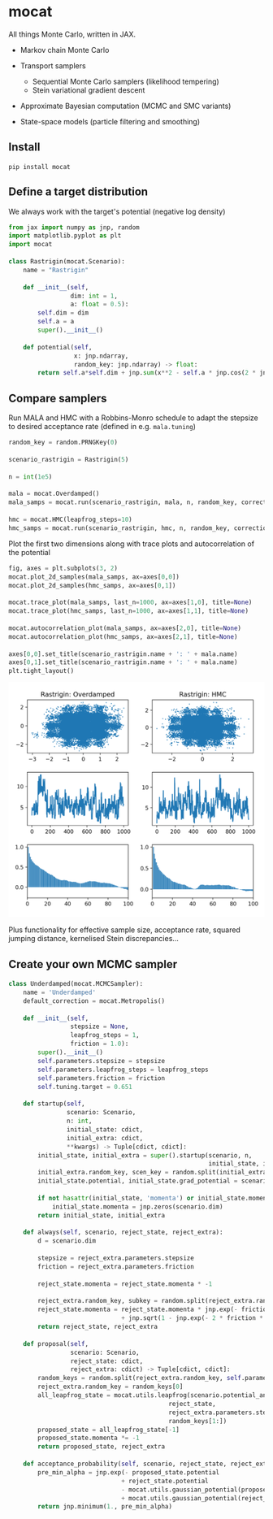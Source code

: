 # mocat
All things Monte Carlo, written in JAX.
- Markov chain Monte Carlo
- Transport samplers
    * Sequential Monte Carlo samplers (likelihood tempering)
    * Stein variational gradient descent
    
- Approximate Bayesian computation (MCMC and SMC variants)
- State-space models (particle filtering and smoothing)

## Install
```
pip install mocat
```


## Define a target distribution
We always work with the target's potential (negative log density)
```python
from jax import numpy as jnp, random
import matplotlib.pyplot as plt
import mocat

class Rastrigin(mocat.Scenario):
    name = "Rastrigin"

    def __init__(self,
                 dim: int = 1,
                 a: float = 0.5):
        self.dim = dim
        self.a = a
        super().__init__()

    def potential(self,
                  x: jnp.ndarray,
                  random_key: jnp.ndarray) -> float:
        return self.a*self.dim + jnp.sum(x**2 - self.a * jnp.cos(2 * jnp.pi * x), axis=-1)
```


## Compare samplers
Run MALA and HMC with a Robbins-Monro schedule to adapt the stepsize to desired acceptance rate (defined in e.g. `mala.tuning`)
```python
random_key = random.PRNGKey(0)

scenario_rastrigin = Rastrigin(5)

n = int(1e5)

mala = mocat.Overdamped()
mala_samps = mocat.run(scenario_rastrigin, mala, n, random_key, correction=mocat.RMMetropolis())

hmc = mocat.HMC(leapfrog_steps=10)
hmc_samps = mocat.run(scenario_rastrigin, hmc, n, random_key, correction=mocat.RMMetropolis())
```


Plot the first two dimensions along with trace plots and autocorrelation of the potential
```python
fig, axes = plt.subplots(3, 2)
mocat.plot_2d_samples(mala_samps, ax=axes[0,0])
mocat.plot_2d_samples(hmc_samps, ax=axes[0,1])

mocat.trace_plot(mala_samps, last_n=1000, ax=axes[1,0], title=None)
mocat.trace_plot(hmc_samps, last_n=1000, ax=axes[1,1], title=None)

mocat.autocorrelation_plot(mala_samps, ax=axes[2,0], title=None)
mocat.autocorrelation_plot(hmc_samps, ax=axes[2,1], title=None)

axes[0,0].set_title(scenario_rastrigin.name + ': ' + mala.name)
axes[0,1].set_title(scenario_rastrigin.name + ': ' + mala.name)
plt.tight_layout()
```
![comp-metrics](examples/images/MALA_HMC_Rastrigin.png?raw=true "MALA vs HMC - Rastrigin")

Plus functionality for effective sample size, acceptance rate, squared jumping distance, kernelised Stein discrepancies...


## Create your own MCMC sampler

```python
class Underdamped(mocat.MCMCSampler):
    name = 'Underdamped'
    default_correction = mocat.Metropolis()

    def __init__(self,
                 stepsize = None,
                 leapfrog_steps = 1,
                 friction = 1.0):
        super().__init__()
        self.parameters.stepsize = stepsize
        self.parameters.leapfrog_steps = leapfrog_steps
        self.parameters.friction = friction
        self.tuning.target = 0.651

    def startup(self,
                scenario: Scenario,
                n: int,
                initial_state: cdict,
                initial_extra: cdict,
                **kwargs) -> Tuple[cdict, cdict]:
        initial_state, initial_extra = super().startup(scenario, n,
                                                       initial_state, initial_extra, **kwargs)
        initial_extra.random_key, scen_key = random.split(initial_extra.random_key)
        initial_state.potential, initial_state.grad_potential = scenario.potential_and_grad(initial_state.value,
                                                                                            scen_key)
        if not hasattr(initial_state, 'momenta') or initial_state.momenta.shape[-1] != scenario.dim:
            initial_state.momenta = jnp.zeros(scenario.dim)
        return initial_state, initial_extra

    def always(self, scenario, reject_state, reject_extra):
        d = scenario.dim

        stepsize = reject_extra.parameters.stepsize
        friction = reject_extra.parameters.friction

        reject_state.momenta = reject_state.momenta * -1

        reject_extra.random_key, subkey = random.split(reject_extra.random_key)
        reject_state.momenta = reject_state.momenta * jnp.exp(- friction * stepsize) \
                               + jnp.sqrt(1 - jnp.exp(- 2 * friction * stepsize)) * random.normal(subkey, (d,))
        return reject_state, reject_extra

    def proposal(self,
                 scenario: Scenario,
                 reject_state: cdict,
                 reject_extra: cdict) -> Tuple[cdict, cdict]:
        random_keys = random.split(reject_extra.random_key, self.parameters.leapfrog_steps + 1)
        reject_extra.random_key = random_keys[0]
        all_leapfrog_state = mocat.utils.leapfrog(scenario.potential_and_grad,
                                            reject_state,
                                            reject_extra.parameters.stepsize,
                                            random_keys[1:])
        proposed_state = all_leapfrog_state[-1]
        proposed_state.momenta *= -1
        return proposed_state, reject_extra

    def acceptance_probability(self, scenario, reject_state, reject_extra, proposed_state, proposed_extra):
        pre_min_alpha = jnp.exp(- proposed_state.potential
                               + reject_state.potential
                               - mocat.utils.gaussian_potential(proposed_state.momenta)
                               + mocat.utils.gaussian_potential(reject_state.momenta))
        return jnp.minimum(1., pre_min_alpha)
```



